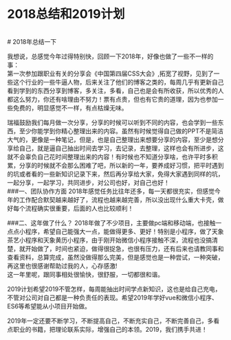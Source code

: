 # 2018总结和2019计划
<br/>
# 2018年总结一下
<br/>

  我想说，总感觉今年过得特别快，回顾一下2018年，好像也做了一些不一样的事：<br/>
  第一次参加跟职业有关的分享会《中国第四届CSS大会》,拓宽了视野，见到了一些这个行业的一些牛逼人物，后来关注了他们的博客之类的，每周几乎有更新自己看到学到的东西分享到博客，多关注，多看，自己也是会有所收获，所以优秀的人都这么努力，你还有啥理由不努力！票有点贵，但也有它贵的道理，因为也参加一些免费的，明显感觉不一样，有点枯燥无味。
<br/>

  瑞福鼓励我们每月做一次分享，分享的时候可以听到不同的内容，也会学到一些东西，至少你能学到你精心整理出来的内容。虽然有时候觉得自己做的PPT不是简洁大气的，更像是一种笔记，但是，也是自己整理出来想要分享的内容，至少是想分享给自己，就是逼自己抽出时间去学习，去记录，去整理，这样也会有所进步，这就不会辜负自己花时间整理出来的内容！有时候也不知道分享啥，也许平时多积累，分享的时候就不会那么困难了吧，所以新的一年，要养成好习惯，把平时遇到的坑或者看的一些新知识记录下来，然后再分享给大家，免得大家遇到同样的坑，一起分享，一起学习，共同进步，对公司也好，对自己也好！
<br/>
###一、团队协作方面
  2018年感觉任务比往年还多，每一天都很充实，但感觉今年的工作配合默契越来越好了，流程也越来越完善，所以没出现什么重大卡壳，做好每个流程确实很重要，后面的人也比较顺利！
<br/>

###二、这年做了什么？
  2018年做了不少项目，主要做pc端和移动端，也接触一点点小程序，希望自己能强大一点，能做得更多、更好！特别是小程序，做了天象茶艺小程序和天象黄历小程序，由于刚开始微信小程序接触不深，流程也没搞清楚，就开始做了，时间也紧迫，做得很捉急，也很有压力，还有后来也请教同事和查看资料，总算完成，虽然没做得那么完美，但是感觉也是一种尝试，一种突破，再这里也很感谢帮助过我的人，心存感激!
<br/>
这一年里呢，跟同事相处很愉快，很舒服，一切都很和谐。

  2019计划希望2019不管怎样，每周能抽出时间学点新知识，这也是给自己充电，不管对公司对自己都是一种负责任的表现。希望2019年学好vue和微信小程序、ES6等希望能从小项目开始做。
<br/>

  2019年一定还要不断学习，不断提高自己，不断充实自己，不断完善自己，多看点职业的书籍，把理论联系实际，增强自己的本领。2019，我们携手共进！


    
